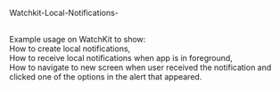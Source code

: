  Watchkit-Local-Notifications-




<br>
Example usage on WatchKit to show:     <br />
How to create local notifications,    <br />
How to receive local notifications when app is in foreground,    <br />
How to navigate to new screen when user received the notification and 
clicked one of the options in the alert that appeared. 


